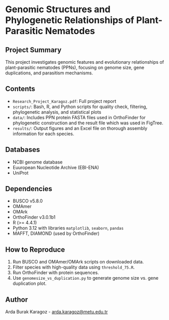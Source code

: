 # Genomic Structures and Phylogenetic Relationships of Plant-Parasitic Nematodes

## Project Summary

This project investigates genomic features and evolutionary relationships of plant-parasitic nematodes (PPNs), focusing on genome size, gene duplications, and parasitism mechanisms.

## Contents
- `Research_Project_Karagoz.pdf`: Full project report
- `scripts/`: Bash, R, and Python scripts for quality check, filtering, phylogenetic analysis, and statistical plots
- `data/`: Includes PPN protein FASTA files used in OrthoFinder for phylogenetic construction and the result file which was used in FigTree.
- `results/`: Output figures and an Excel file on thorough assembly information for each species.

## Databases
- NCBI genome database
- Euuropean Nucleotide Archive (EBI-ENA)
- UniProt

## Dependencies
- BUSCO v5.8.0
- OMAmer
- OMArk
- OrthoFinder v3.0.1b1
- R (>= 4.4.1)
- Python 3.12 with libraries `matplotlib`, `seaborn`, `pandas`
- MAFFT, DIAMOND (used by OrthoFinder)

## How to Reproduce
1. Run BUSCO and OMAmer/OMArk scripts on downloaded data.
2. Filter species with high-quality data using `threshold_75.R`.
3. Run OrthoFinder with protein sequences.
4. Use `genomesize_vs_duplication.py` to generate genome size vs. gene duplication plot.

## Author
Arda Burak Karagoz - arda.karagoz@metu.edu.tr